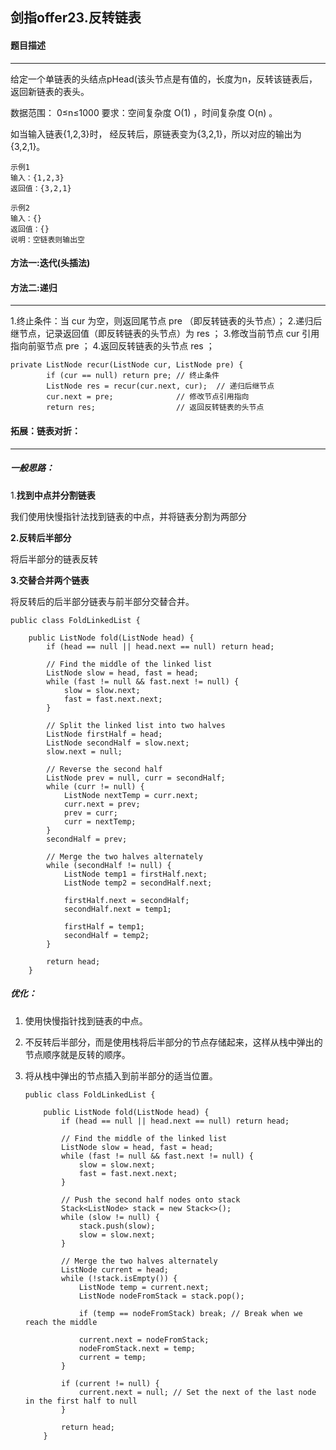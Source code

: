 ## 剑指offer23.反转链表

#### 题目描述

---

给定一个单链表的头结点pHead(该头节点是有值的，长度为n，反转该链表后，返回新链表的表头。

数据范围：
0≤n≤1000
要求：空间复杂度 O(1) ，时间复杂度 O(n) 。

如当输入链表{1,2,3}时，
经反转后，原链表变为{3,2,1}，所以对应的输出为{3,2,1}。

```
示例1
输入：{1,2,3}
返回值：{3,2,1}

示例2
输入：{}
返回值：{}
说明：空链表则输出空   
```

#### 方法一:迭代(头插法)

#### 方法二:递归

---

1.终止条件：当 cur 为空，则返回尾节点 pre （即反转链表的头节点）；
2.递归后继节点，记录返回值（即反转链表的头节点）为 res ；
3.修改当前节点 cur 引用指向前驱节点 pre ；
4.返回反转链表的头节点 res ；

```
private ListNode recur(ListNode cur, ListNode pre) {
        if (cur == null) return pre; // 终止条件
        ListNode res = recur(cur.next, cur);  // 递归后继节点
        cur.next = pre;              // 修改节点引用指向
        return res;                  // 返回反转链表的头节点
```

#### 拓展：链表对折：

---



##### 一般思路：

1.**找到中点并分割链表**

我们使用快慢指针法找到链表的中点，并将链表分割为两部分

**2.反转后半部分**

将后半部分的链表反转

**3.交替合并两个链表**

将反转后的后半部分链表与前半部分交替合并。

```
public class FoldLinkedList {
  
    public ListNode fold(ListNode head) {
        if (head == null || head.next == null) return head;
    
        // Find the middle of the linked list
        ListNode slow = head, fast = head;
        while (fast != null && fast.next != null) {
            slow = slow.next;
            fast = fast.next.next;
        }
    
        // Split the linked list into two halves
        ListNode firstHalf = head;
        ListNode secondHalf = slow.next;
        slow.next = null;
    
        // Reverse the second half
        ListNode prev = null, curr = secondHalf;
        while (curr != null) {
            ListNode nextTemp = curr.next;
            curr.next = prev;
            prev = curr;
            curr = nextTemp;
        }
        secondHalf = prev;
    
        // Merge the two halves alternately
        while (secondHalf != null) {
            ListNode temp1 = firstHalf.next;
            ListNode temp2 = secondHalf.next;
        
            firstHalf.next = secondHalf;
            secondHalf.next = temp1;
        
            firstHalf = temp1;
            secondHalf = temp2;
        }
    
        return head;
    }
```

##### 优化：

1. 使用快慢指针找到链表的中点。
2. 不反转后半部分，而是使用栈将后半部分的节点存储起来，这样从栈中弹出的节点顺序就是反转的顺序。
3. 将从栈中弹出的节点插入到前半部分的适当位置。

   ```
   public class FoldLinkedList {

       public ListNode fold(ListNode head) {
           if (head == null || head.next == null) return head;

           // Find the middle of the linked list
           ListNode slow = head, fast = head;
           while (fast != null && fast.next != null) {
               slow = slow.next;
               fast = fast.next.next;
           }

           // Push the second half nodes onto stack
           Stack<ListNode> stack = new Stack<>();
           while (slow != null) {
               stack.push(slow);
               slow = slow.next;
           }

           // Merge the two halves alternately
           ListNode current = head;
           while (!stack.isEmpty()) {
               ListNode temp = current.next;
               ListNode nodeFromStack = stack.pop();

               if (temp == nodeFromStack) break; // Break when we reach the middle

               current.next = nodeFromStack;
               nodeFromStack.next = temp;
               current = temp;
           }

           if (current != null) {
               current.next = null; // Set the next of the last node in the first half to null
           }

           return head;
       }
   ```
